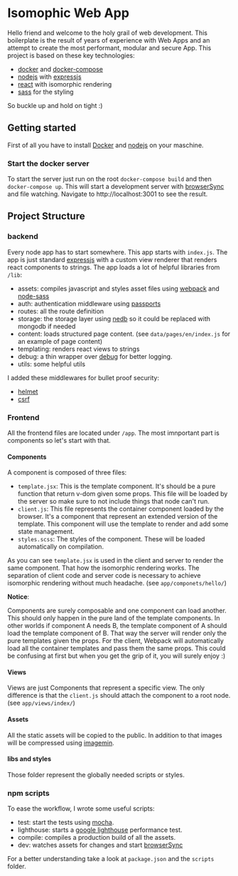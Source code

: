 # Isomophic Web App

Hello friend and welcome to the holy grail of web development.
This boilerplate is the result of years of experience with Web Apps and an attempt to create the most performant, modular and secure App.
This project is based on these key technologies:
- [docker](https://www.docker.com/) and [docker-compose](https://docs.docker.com/compose/)
- [nodejs](https://nodejs.org/en/) with [expressjs](http://expressjs.com/)
- [react](https://facebook.github.io/react/) with isomorphic rendering
- [sass](http://sass-lang.com/) for the styling

So buckle up and hold on tight :)

## Getting started
First of all you have to install [Docker](https://docs.docker.com/) and [nodejs](https://nodejs.org/en/) on your maschine.

### Start the docker server
To start the server just run on the root `docker-compose build` and then `docker-compose up`.
This will start a development server with [browserSync](https://browsersync.io/) and file watching.
Navigate to http://localhost:3001 to see the result.

## Project Structure

### backend

Every node app has to start somewhere. This app starts with `index.js`.
The app is just standard [expressjs](http://expressjs.com/) with a custom view renderer that renders react components to strings.
The app loads a lot of helpful libraries from `/lib`:
- assets: compiles javascript and styles asset files using [webpack](https://webpack.github.io/) and [node-sass](https://github.com/sass/node-sass)
- auth: authentication middleware using [passports](http://passportjs.org/)
- routes: all the route definition
- storage: the storage layer using [nedb](https://github.com/louischatriot/nedb) so it could be replaced with mongodb if needed
- content: loads structured page content. (see `data/pages/en/index.js` for an example of page content) 
- templating: renders react views to strings
- debug: a thin wrapper over [debug](https://github.com/visionmedia/debug) for better logging.
- utils: some helpful utils

I added these middlewares for bullet proof security:
- [helmet](https://helmetjs.github.io/)
- [csrf](https://github.com/expressjs/csurf)

### Frontend
All the frontend files are located under `/app`. The most imnportant part is components so let's start with that.

#### Components
A component is composed of three files:
- `template.jsx`: This is the template component. It's should be a pure function that return v-dom given some props. This file will be loaded by the server so make sure to not include things that node can't run.
- `client.js`: This file represents the container component loaded by the browser. It's a component that represent an extended version of the template. This component will use the template to render and add some state management.
- `styles.scss`: The styles of the component. These will be loaded automatically on compilation.

As you can see `template.jsx` is used in the client and server to render the same component. That how the isomorphic rendering works. 
The separation of client code and server code is necessary to achieve isomorphic rendering without much headache. (see `app/componets/hello/`)

__Notice__:

Components are surely composable and one component can load another. This should only happen in the pure land of the template components. 
In other worlds if component A needs B, the template component of A should load the template component of B.
That way the server will render only the pure templates given the props. 
For the client, Webpack will automatically load all the container templates and pass them the same props.
This could be confusing at first but when you get the grip of it, you will surely enjoy :)

#### Views
Views are just Components that represent a specific view. The only difference is that the `client.js` should attach the component to a root node. (see `app/views/index/`)

#### Assets
All the static assets will be copied to the public. In addition to that images will be compressed using [imagemin](https://github.com/imagemin/imagemin).  

#### libs and styles
Those folder represent the globally needed scripts or styles.

### npm scripts

To ease the workflow, I wrote some useful scripts:
- test: start the tests using [mocha](https://mochajs.org/).
- lighthouse: starts a [google lighthouse](https://developers.google.com/web/tools/lighthouse/) performance test. 
- compile: compiles a production build of all the assets.
- dev: watches assets for changes and start [browserSync](https://browsersync.io/) 

For a better understanding take a look at `package.json` and the `scripts` folder.
